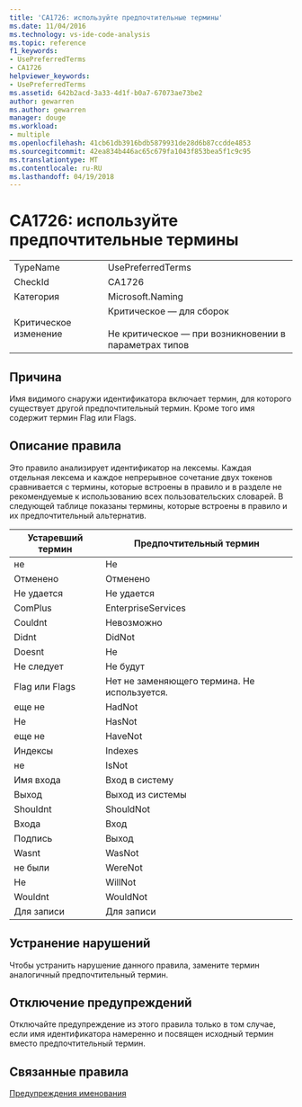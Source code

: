 ```yaml
---
title: 'CA1726: используйте предпочтительные термины'
ms.date: 11/04/2016
ms.technology: vs-ide-code-analysis
ms.topic: reference
f1_keywords:
- UsePreferredTerms
- CA1726
helpviewer_keywords:
- UsePreferredTerms
ms.assetid: 642b2acd-3a33-4d1f-b0a7-67073ae73be2
author: gewarren
ms.author: gewarren
manager: douge
ms.workload:
- multiple
ms.openlocfilehash: 41cb61db3916bdb5879931de28d6b87ccdde4853
ms.sourcegitcommit: 42ea834b446ac65c679fa1043f853bea5f1c9c95
ms.translationtype: MT
ms.contentlocale: ru-RU
ms.lasthandoff: 04/19/2018
---
```

# <a name="ca1726-use-preferred-terms"></a>CA1726: используйте предпочтительные термины
|||
|-|-|
|TypeName|UsePreferredTerms|
|CheckId|CA1726|
|Категория|Microsoft.Naming|
|Критическое изменение|Критическое — для сборок<br /><br /> Не критическое — при возникновении в параметрах типов|

## <a name="cause"></a>Причина
 Имя видимого снаружи идентификатора включает термин, для которого существует другой предпочтительный термин. Кроме того имя содержит термин Flag или Flags.

## <a name="rule-description"></a>Описание правила
 Это правило анализирует идентификатор на лексемы. Каждая отдельная лексема и каждое непрерывное сочетание двух токенов сравнивается с термины, которые встроены в правило и в разделе не рекомендуемые к использованию всех пользовательских словарей. В следующей таблице показаны термины, которые встроены в правило и их предпочтительный альтернатив.

|Устаревший термин|Предпочтительный термин|
|-------------------|--------------------|
|не|Не|
|Отменено|Отменено|
|Не удается|Не удается|
|ComPlus|EnterpriseServices|
|Couldnt|Невозможно|
|Didnt|DidNot|
|Doesnt|Не|
|Не следует|Не будут|
|Flag или Flags|Нет не заменяющего термина. Не используется.|
|еще не|HadNot|
|Не|HasNot|
|еще не|HaveNot|
|Индексы|Indexes|
|не|IsNot|
|Имя входа|Вход в систему|
|Выход|Выход из системы|
|Shouldnt|ShouldNot|
|Входа|Вход|
|Подпись|Выход|
|Wasnt|WasNot|
|не были|WereNot|
|Не|WillNot|
|Wouldnt|WouldNot|
|Для записи|Для записи|

## <a name="how-to-fix-violations"></a>Устранение нарушений
 Чтобы устранить нарушение данного правила, замените термин аналогичный предпочтительный термин.

## <a name="when-to-suppress-warnings"></a>Отключение предупреждений
 Отключайте предупреждение из этого правила только в том случае, если имя идентификатора намеренно и посвящен исходный термин вместо предпочтительный термин.

## <a name="related-rules"></a>Связанные правила
 [Предупреждения именования](../code-quality/naming-warnings.md)